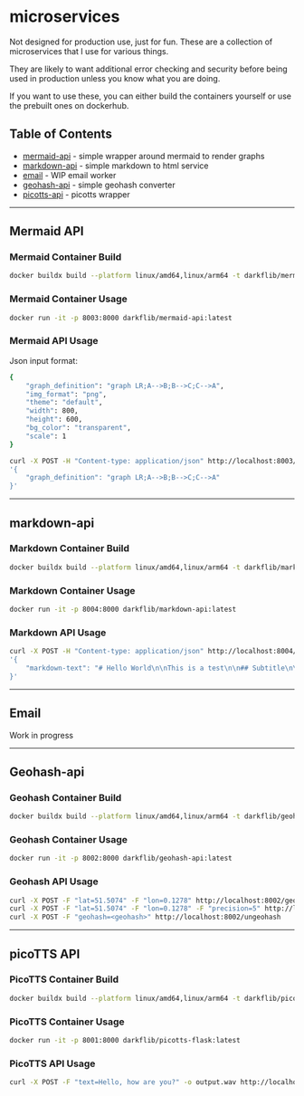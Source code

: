 # microservices

Not designed for production use, just for fun. These are a collection of microservices that I use for various things.

They are likely to want additional error checking and security before being used in production unless you know what you are doing.

If you want to use these, you can either build the containers yourself or use the prebuilt ones on dockerhub.

## Table of Contents

* [mermaid-api](#mermaid-api) - simple wrapper around mermaid to render graphs
* [markdown-api](#markdown-api) - simple markdown to html service
* [email](#email) - WIP email worker
* [geohash-api](#geohash-api) - simple geohash converter
* [picotts-api](#picotts-api) - picotts wrapper

-----

## Mermaid API

### Mermaid Container Build

```bash
docker buildx build --platform linux/amd64,linux/arm64 -t darkflib/mermaid-api:latest --push .
```

### Mermaid Container Usage

```bash
docker run -it -p 8003:8000 darkflib/mermaid-api:latest
```

### Mermaid API Usage

Json input format:
```bash
{
    "graph_definition": "graph LR;A-->B;B-->C;C-->A",
    "img_format": "png",
    "theme": "default",
    "width": 800,
    "height": 600,
    "bg_color": "transparent",
    "scale": 1
}
```

```bash
curl -X POST -H "Content-type: application/json" http://localhost:8003/mermaid -d
'{
    "graph_definition": "graph LR;A-->B;B-->C;C-->A"
}'
```

-----

## markdown-api

### Markdown Container Build

```bash
docker buildx build --platform linux/amd64,linux/arm64 -t darkflib/markdown-api:latest --push .
```

### Markdown Container Usage

```bash
docker run -it -p 8004:8000 darkflib/markdown-api:latest
```

### Markdown API Usage

```bash
curl -X POST -H "Content-type: application/json" http://localhost:8004/markdown -d
'{
    "markdown-text": "# Hello World\n\nThis is a test\n\n## Subtitle\n\nThis is a test\n\n### Subsubtitle\n\nThis is a test\n\n#### Subsubsubtitle\n\nThis is a test\n\n##### Subsubsubsubtitle\n\nThis is a test\n\n###### Subsubsubsubsubtitle\n\nThis is a test\n\n####### Subsubsubsubsubsubtitle\n\nThis is a test\n\n######## Subsubsubsubsubsubsubtitle\n\nThis is a test\n\n######### Subsubsubsubsubsubsubsubtitle\n\nThis is a test\n\n########## Subsubsubsubsubsubsubsubsubtitle\n\nThis is a test\n\n########### Subsubsubsubsubsubsubsubsubsubtitle\n\nThis is a test\n\n############ Subsubsubsubsubsubsubsubsubsubsubtitle\n\nThis is a test\n\n"
}'
```

-----
## Email

Work in progress

-----
## Geohash-api

### Geohash Container Build

```bash
docker buildx build --platform linux/amd64,linux/arm64 -t darkflib/geohash-api:latest --push .
```

### Geohash Container Usage

```bash
docker run -it -p 8002:8000 darkflib/geohash-api:latest
```

### Geohash API Usage
```bash
curl -X POST -F "lat=51.5074" -F "lon=0.1278" http://localhost:8002/geohash
curl -X POST -F "lat=51.5074" -F "lon=0.1278" -F "precision=5" http://localhost:8002/geohash
curl -X POST -F "geohash=<geohash>" http://localhost:8002/ungeohash
```

-----

## picoTTS API

### PicoTTS Container Build

```bash
docker buildx build --platform linux/amd64,linux/arm64 -t darkflib/picotts-flask:latest --push .
```

### PicoTTS Container Usage

```bash
docker run -it -p 8001:8000 darkflib/picotts-flask:latest
```

### PicoTTS API Usage
```bash
curl -X POST -F "text=Hello, how are you?" -o output.wav http://localhost:8001/synthesize
```
